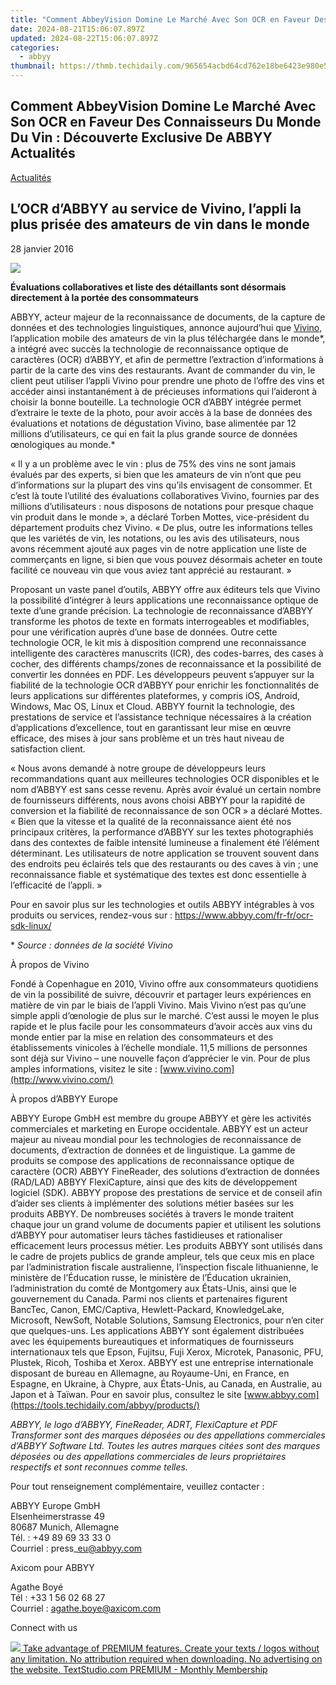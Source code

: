 ```yaml
---
title: "Comment AbbeyVision Domine Le Marché Avec Son OCR en Faveur Des Connaisseurs Du Monde Du Vin : Découverte Exclusive De ABBYY Actualités"
date: 2024-08-21T15:06:07.897Z
updated: 2024-08-22T15:06:07.897Z
categories:
  - abbyy
thumbnail: https://thmb.techidaily.com/965654acbd64cd762e18be6423e980e53d1c3fa7dd1512b5cfdc18b0e2b93a57.jpg
---
```


## Comment AbbeyVision Domine Le Marché Avec Son OCR en Faveur Des Connaisseurs Du Monde Du Vin : Découverte Exclusive De ABBYY Actualités

[Actualités](https://tools.techidaily.com/abbyy/products/)

## L’OCR d’ABBYY au service de Vivino, l’appli la plus prisée des amateurs de vin dans le monde

28 janvier 2016

![](https://content.abbyy.com/-/media/project/abbyy/abbyy/branchtemplates/shutterstock_1272462163_1296-x-729.jpg?h=729&iar=0&w=1296)

**Évaluations collaboratives et liste des détaillants sont désormais directement à la portée des consommateurs**  
  
ABBYY, acteur majeur de la reconnaissance de documents, de la capture de données et des technologies linguistiques, annonce aujourd’hui que [Vivino](http://www.vivino.com), l’application mobile des amateurs de vin la plus téléchargée dans le monde\*, a intégré avec succès la technologie de reconnaissance optique de caractères (OCR) d’ABBYY, et afin de permettre l’extraction d’informations à partir de la carte des vins des restaurants. Avant de commander du vin, le client peut utiliser l’appli Vivino pour prendre une photo de l’offre des vins et accéder ainsi instantanément à de précieuses informations qui l’aideront à choisir la bonne bouteille. La technologie OCR d’ABBY intégrée permet d’extraire le texte de la photo, pour avoir accès à la base de données des évaluations et notations de dégustation Vivino, base alimentée par 12 millions d’utilisateurs, ce qui en fait la plus grande source de données œnologiques au monde.\*

« Il y a un problème avec le vin : plus de 75% des vins ne sont jamais évalués par des experts, si bien que les amateurs de vin n’ont que peu d’informations sur la plupart des vins qu’ils envisagent de consommer. Et c’est là toute l’utilité des évaluations collaboratives Vivino, fournies par des millions d’utilisateurs : nous disposons de notations pour presque chaque vin produit dans le monde », a déclaré Torben Mottes, vice-président du département produits chez Vivino. « De plus, outre les informations telles que les variétés de vin, les notations, ou les avis des utilisateurs, nous avons récemment ajouté aux pages vin de notre application une liste de commerçants en ligne, si bien que vous pouvez désormais acheter en toute facilité ce nouveau vin que vous aviez tant apprécié au restaurant. »

Proposant un vaste panel d’outils, ABBYY offre aux éditeurs tels que Vivino la possibilité d’intégrer à leurs applications une reconnaissance optique de texte d’une grande précision. La technologie de reconnaissance d’ABBYY transforme les photos de texte en formats interrogeables et modifiables, pour une vérification auprès d’une base de données. Outre cette technologie OCR, le kit mis à disposition comprend une reconnaissance intelligente des caractères manuscrits (ICR), des codes-barres, des cases à cocher, des différents champs/zones de reconnaissance et la possibilité de convertir les données en PDF. Les développeurs peuvent s’appuyer sur la fiabilité de la technologie OCR d’ABBYY pour enrichir les fonctionnalités de leurs applications sur différentes plateformes, y compris iOS, Android, Windows, Mac OS, Linux et Cloud. ABBYY fournit la technologie, des prestations de service et l’assistance technique nécessaires à la création d’applications d’excellence, tout en garantissant leur mise en œuvre efficace, des mises à jour sans problème et un très haut niveau de satisfaction client.

« Nous avons demandé à notre groupe de développeurs leurs recommandations quant aux meilleures technologies OCR disponibles et le nom d’ABBYY est sans cesse revenu. Après avoir évalué un certain nombre de fournisseurs différents, nous avons choisi ABBYY pour la rapidité de conversion et la fiabilité de reconnaissance de son OCR » a déclaré Mottes. « Bien que la vitesse et la qualité de la reconnaissance aient été nos principaux critères, la performance d’ABBYY sur les textes photographiés dans des contextes de faible intensité lumineuse a finalement été l’élément déterminant. Les utilisateurs de notre application se trouvent souvent dans des endroits peu éclairés tels que des restaurants ou des caves à vin ; une reconnaissance fiable et systématique des textes est donc essentielle à l’efficacité de l’appli. »

Pour en savoir plus sur les technologies et outils ABBYY intégrables à vos produits ou services, rendez-vous sur : <https://www.abbyy.com/fr-fr/ocr-sdk-linux/>

\* _Source : données de la société Vivino_

À propos de Vivino

Fondé à Copenhague en 2010, Vivino offre aux consommateurs quotidiens de vin la possibilité de suivre, découvrir et partager leurs expériences en matière de vin par le biais de l’appli Vivino. Mais Vivino n’est pas qu’une simple appli d’œnologie de plus sur le marché. C’est aussi le moyen le plus rapide et le plus facile pour les consommateurs d’avoir accès aux vins du monde entier par la mise en relation des consommateurs et des établissements vinicoles à l’échelle mondiale. 11,5 millions de personnes sont déjà sur Vivino – une nouvelle façon d’apprécier le vin. Pour de plus amples informations, visitez le site : [www.vivino.com](http://www.vivino.com/)

À propos d’ABBYY Europe

ABBYY Europe GmbH est membre du groupe ABBYY et gère les activités commerciales et marketing en Europe occidentale. ABBYY est un acteur majeur au niveau mondial pour les technologies de reconnaissance de documents, d’extraction de données et de linguistique. La gamme de produits se compose des applications de reconnaissance optique de caractère (OCR) ABBYY FineReader, des solutions d’extraction de données (RAD/LAD) ABBYY FlexiCapture, ainsi que des kits de développement logiciel (SDK). ABBYY propose des prestations de service et de conseil afin d’aider ses clients à implémenter des solutions métier basées sur les produits ABBYY. De nombreuses sociétés à travers le monde traitent chaque jour un grand volume de documents papier et utilisent les solutions d’ABBYY pour automatiser leurs tâches fastidieuses et rationaliser efficacement leurs processus métier. Les produits ABBYY sont utilisés dans le cadre de projets publics de grande ampleur, tels que ceux mis en place par l’administration fiscale australienne, l’inspection fiscale lithuanienne, le ministère de l’Éducation russe, le ministère de l’Éducation ukrainien, l’administration du comté de Montgomery aux États-Unis, ainsi que le gouvernement du Canada. Parmi nos clients et partenaires figurent BancTec, Canon, EMC/Captiva, Hewlett-Packard, KnowledgeLake, Microsoft, NewSoft, Notable Solutions, Samsung Electronics, pour n’en citer que quelques-uns. Les applications ABBYY sont également distribuées avec les équipements bureautiques et informatiques de fournisseurs internationaux tels que Epson, Fujitsu, Fuji Xerox, Microtek, Panasonic, PFU, Plustek, Ricoh, Toshiba et Xerox. ABBYY est une entreprise internationale disposant de bureau en Allemagne, au Royaume-Uni, en France, en Espagne, en Ukraine, à Chypre, aux États-Unis, au Canada, en Australie, au Japon et à Taïwan. Pour en savoir plus, consultez le site [www.abbyy.com](https://tools.techidaily.com/abbyy/products/) 

_ABBYY, le logo d’ABBYY, FineReader, ADRT, FlexiCapture et PDF Transformer sont des marques déposées ou des appellations commerciales d’ABBYY Software Ltd. Toutes les autres marques citées sont des marques déposées ou des appellations commerciales de leurs propriétaires respectifs et sont reconnues comme telles._

Pour tout renseignement complémentaire, veuillez contacter :

ABBYY Europe GmbH  
Elsenheimerstrasse 49  
80687 Munich, Allemagne  
Tél. : +49 89 69 33 33 0  
Courriel : press\_eu@abbyy.com

Axicom pour ABBYY

Agathe Boyé  
Tél : +33 1 56 02 68 27  
Courriel : agathe.boye@axicom.com

Connect with us

<ins class="adsbygoogle"
     style="display:block"
     data-ad-format="autorelaxed"
     data-ad-client="ca-pub-7571918770474297"
     data-ad-slot="1223367746"></ins>



<ins class="adsbygoogle"
     style="display:block"
     data-ad-client="ca-pub-7571918770474297"
     data-ad-slot="8358498916"
     data-ad-format="auto"
     data-full-width-responsive="true"></ins>

<!-- affiliate ads begin -->
<a href="https://secure.textstudio.com/order/checkout.php?PRODS=35633281&QTY=1&AFFILIATE=108875&CART=1"> <img src="https://secure.avangate.com/images/merchant/d6eb8222c9718486bdabce8b897380f7/products/2_premium-icon.png" border="0"> Take advantage of PREMIUM features. 
Create your texts / logos without any limitation. 
No attribution required when downloading. 
No advertising on the website. 
 TextStudio.com  PREMIUM - Monthly Membership</a>
<!-- affiliate ads end -->
